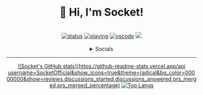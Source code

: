 <div align="center">
  <h1>👋 Hi, I'm Socket!</h1>
 <br>
  <a href="https://statusbadges.me"><img src="https://api.statusbadges.me/badge/status/1072354088953593888" alt="status"></a>
  <a href="https://statusbadges.me"><img src="https://api.statusbadges.me/badge/playing/1072354088953593888" alt="playing"></a>
  <a href="https://statusbadges.me"><img src="https://api.statusbadges.me/badge/vscode/1072354088953593888" alt="vscode"></a>
  <a href="https://github.com/antonkomarev/github-profile-views-counter"><img src="https://komarev.com/ghpvc/?username=SocketOfficial&color=blueviolet"></a>
</br>

<br>

<details>
<summary>Socials</summary>
<div align="center">
<br>
<a href="https://discord.com/users/1072354088953593888"><img alt="Discord Badge" src="https://img.shields.io/badge/Message-Discord-%235865F2?style=flat&logo=discord"></a>
</br>
</div>  
</details>
  
</details>



-------
[![Socket's GitHub stats](https://github-readme-stats.vercel.app/api username=SocketOfficial&show_icons=true&theme=radical&bg_color=00000000&show=reviews,discussions_started,discussions_answered,prs_merged,prs_merged_percentage)](https://github-readme-stats.vercel.app)
[![Top Langs](https://github-readme-stats.vercel.app/api/top-langs/?username=SocketOfficial&theme=radical&bg_color=00000000)](https://github-readme-stats.vercel.app)
